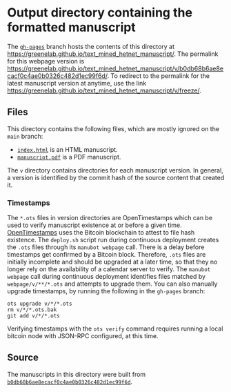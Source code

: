 # Output directory containing the formatted manuscript

The [`gh-pages`](https://github.com/greenelab/text_mined_hetnet_manuscript/tree/gh-pages) branch hosts the contents of this directory at <https://greenelab.github.io/text_mined_hetnet_manuscript/>.
The permalink for this webpage version is <https://greenelab.github.io/text_mined_hetnet_manuscript/v/b0db68b6ae8ecacf0c4ae0b0326c482d1ec99f6d/>.
To redirect to the permalink for the latest manuscript version at anytime, use the link <https://greenelab.github.io/text_mined_hetnet_manuscript/v/freeze/>.

## Files

This directory contains the following files, which are mostly ignored on the `main` branch:

+ [`index.html`](index.html) is an HTML manuscript.
+ [`manuscript.pdf`](manuscript.pdf) is a PDF manuscript.

The `v` directory contains directories for each manuscript version.
In general, a version is identified by the commit hash of the source content that created it.

### Timestamps

The `*.ots` files in version directories are OpenTimestamps which can be used to verify manuscript existence at or before a given time.
[OpenTimestamps](https://opentimestamps.org/) uses the Bitcoin blockchain to attest to file hash existence.
The `deploy.sh` script run during continuous deployment creates the `.ots` files through its `manubot webpage` call.
There is a delay before timestamps get confirmed by a Bitcoin block.
Therefore, `.ots` files are initially incomplete and should be upgraded at a later time, so that they no longer rely on the availability of a calendar server to verify.
The `manubot webpage` call during continuous deployment identifies files matched by `webpage/v/**/*.ots` and attempts to upgrade them.
You can also manually upgrade timestamps, by running the following in the `gh-pages` branch:

```shell
ots upgrade v/*/*.ots
rm v/*/*.ots.bak
git add v/*/*.ots
```

Verifying timestamps with the `ots verify` command requires running a local bitcoin node with JSON-RPC configured, at this time.

## Source

The manuscripts in this directory were built from
[`b0db68b6ae8ecacf0c4ae0b0326c482d1ec99f6d`](https://github.com/greenelab/text_mined_hetnet_manuscript/commit/b0db68b6ae8ecacf0c4ae0b0326c482d1ec99f6d).
